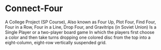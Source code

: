 # Connect-Four
A College Project (SP Course), Also known as Four Up, Plot Four, Find Four, Four in a Row, Four in a Line, Drop Four, and Gravitrips (in Soviet Union)
Is a Single Player or a two-player board game
In which the players first choose a color and then take turns dropping one colored disc from the top into a eight-column, eight-row vertically suspended grid.
